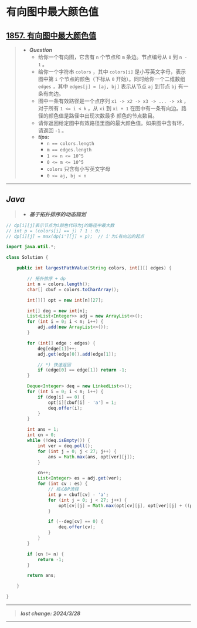 # 有向图中最大颜色值

## [1857. 有向图中最大颜色值](https://leetcode.cn/problems/largest-color-value-in-a-directed-graph/)

> - ***Question***
>   - 给你一个有向图，它含有 `n` 个节点和 `m` 条边。节点编号从 `0` 到 `n - 1` 。
>   - 给你一个字符串 `colors` ，其中 `colors[i]` 是小写英文字母，表示图中第 `i` 个节点的颜色（下标从 `0` 开始）。同时给你一个二维数组 `edges` ，其中 `edges[j] = [aj, bj]` 表示从节点 `aj` 到节点 `bj` 有一条有向边。
>   - 图中一条有效路径是一个点序列 `x1 -> x2 -> x3 -> ... -> xk` ，对于所有 `1 <= i < k` ，从 `xi` 到 `xi + 1` 在图中有一条有向边。路径的颜色值是路径中出现次数最多 颜色的节点数目。
>   - 请你返回给定图中有效路径里面的最大颜色值。如果图中含有环，请返回 `-1` 。
>   - ***tips:***
>     - `n == colors.length`
>     - `m == edges.length`
>     - `1 <= n <= 10^5`
>     - `0 <= m <= 10^5`
>     - `colors` 只含有小写英文字母
>     - `0 <= aj, bj < n`

---

## *Java*

> - ***基于拓扑排序的动态规划***

```java
// dp[i][j]表示节点为i颜色代码为j的路径中最大数
// int p = (colors[i] == j) ? 1 : 0;
// dp[i][j] = max(dp[i'][j] + p);  // i'为i有向边的起点

import java.util.*;

class Solution {

    public int largestPathValue(String colors, int[][] edges) {

        // 拓扑排序 + dp
        int n = colors.length();
        char[] cbuf = colors.toCharArray();

        int[][] opt = new int[n][27];

        int[] deg = new int[n];
        List<List<Integer>> adj = new ArrayList<>();
        for (int i = 0; i < n; i++) {
            adj.add(new ArrayList<>());
        }

        for (int[] edge : edges) {
            deg[edge[1]]++;
            adj.get(edge[0]).add(edge[1]);

            // *) 快速返回
            if (edge[0] == edge[1]) return -1;
        }

        Deque<Integer> deq = new LinkedList<>();
        for (int i = 0; i < n; i++) {
            if (deg[i] == 0) {
                opt[i][cbuf[i] - 'a'] = 1;
                deq.offer(i);
            }
        }

        int ans = 1;
        int cn = 0;
        while (!deq.isEmpty()) {
            int ver = deq.poll();
            for (int j = 0; j < 27; j++) {
                ans = Math.max(ans, opt[ver][j]);
            }

            cn++;
            List<Integer> es = adj.get(ver);
            for (int cv : es) {
                // 核心DP流程
                int p = cbuf[cv] - 'a';
                for (int j = 0; j < 27; j++) {
                    opt[cv][j] = Math.max(opt[cv][j], opt[ver][j] + ((p == j) ? 1 : 0));
                }

                if (--deg[cv] == 0) {
                    deq.offer(cv);
                }
            }
        }

        if (cn != n) {
            return -1;
        }

        return ans;

    }

}
```

---

> ***last change: 2024/3/28***

---

